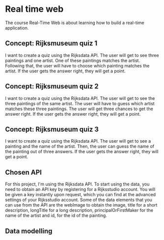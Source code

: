 # Real time web
The course Real-Time Web is about learning how to build a real-time application.

## Concept: Rijksmuseum quiz 1
I want to create a quiz using the Rijksdata API. The user will get to see three paintings and one artist. One of these paintings matches the artist. Following that, the user will have to choose which painting matches the artist. If the user gets the answer right, they will get a point.

## Concept: Rijksmuseum quiz 2
I want to create a quiz using the Rijksdata API. The user will get to see the three paintings of the same artist. The user will have to guess which artist matches these three paintings. The user will get three chances to get the answer right. If the user gets the answer right, they will get a point.

## Concept: Rijksmuseum quiz 3
I want to create a quiz using the Rijksdata API. The user will get to see a painting and the name of the artist. Then, the user can guess the name of the painting out of three answers. If the user gets the answer right, they will get a point.

## Chosen API
For this project, I'm using the Rijksdata API. To start using the data, you need to obtain an API key by registering for a Rijksstudio account. You will be given a key instantly upon request, which you can find at the advanced settings of your Rijksstudio account. Some of the data elements that you can use from the API are the webImage to obtain the image, title for a short description, longTitle for a long description, principalOrFirstMaker for the name of the artist and id, for the id of the painting.

## Data modelling